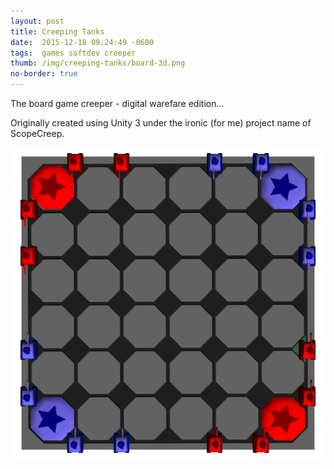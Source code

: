 ```yaml
---
layout: post
title: Creeping Tanks
date:  2015-12-18 09:24:49 -0600
tags:  games softdev creeper
thumb: /img/creeping-tanks/board-3d.png
no-border: true
---
```

The board game creeper - digital warefare edition...<!--more-->

Originally created using Unity 3 under the ironic (for me) project name of ScopeCreep.

![Top down](/img/creeping-tanks/board-top.png)